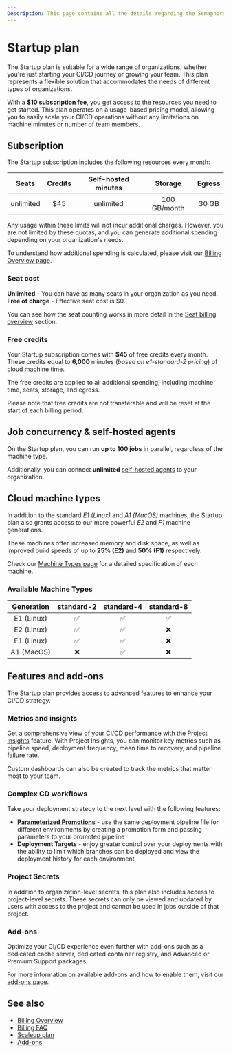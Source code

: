 ```yaml
---
Description: This page contains all the details regarding the Semaphore Startup plan, including pricing, available machines, and the features that are included in the plan.
---
```


# Startup plan

The Startup plan is suitable for a wide range of organizations, whether you're just starting your CI/CD journey or growing your team. This plan represents a flexible solution that accommodates the needs of different types of organizations.

With a **$10 subscription fee**, you get access to the resources you need to get started. This plan operates on a usage-based pricing model, allowing you to easily scale your CI/CD operations without any limitations on machine minutes or number of team members.

## Subscription

The Startup subscription includes the following resources every month:

| Seats | Credits | Self-hosted minutes | Storage | Egress |
| :---: | :-----: | :-----------------: | :-----: | :----: |
|   unlimited   |   $45   |       unlimited        | 100 GB/month  | 30 GB  |

Any usage within these limits will not incur additional charges. However, you are not limited by these quotas, and you can generate additional spending depending on your organization's needs.

To understand how additional spending is calculated, please visit our [Billing Overview page](/account-management/billing-overview/).

### Seat cost

**Unlimited** - You can have as many seats in your organization as you need.
**Free of charge** - Effective seat cost is $0.

You can see how the seat counting works in more detail in the [Seat billing overview](/account-management/billing-overview/#seats) section.

### Free credits

Your Startup subscription comes with **$45** of free credits every month. These credits equal to **6,000** minutes (*based on e1-standard-2 pricing*) of cloud machine time.

The free credits are applied to all additional spending, including machine time, seats, storage, and egress.

Please note that free credits are not transferable and will be reset at the start of each billing period.

## Job concurrency & self-hosted agents

On the Startup plan, you can run **up to 100 jobs** in parallel, regardless of the machine type.

Additionally, you can connect **unlimited** [self-hosted agents](/ci-cd-environment/self-hosted-agents-overview/) to your organization.

## Cloud machine types

In addition to the standard *E1 (Linux)* and *A1 (MacOS)* machines, the Startup plan also grants access to our more powerful *E2* and *F1* machine generations.

These machines offer increased memory and disk space, as well as improved build speeds of up to **25% (E2)** and **50% (F1)** respectively.

Check our [Machine Types page](/ci-cd-environment/machine-types/) for a detailed specification of each machine.

### Available Machine Types

| Generation | standard-2 | standard-4 | standard-8 |
| :--------: | :--------: | :--------: | :--------: |
| E1 (Linux) |     ✅      |     ✅      |     ✅      |
| E2 (Linux) |     ✅      |     ✅      |     ❌      |
| F1 (Linux) |     ✅      |     ✅      |     ❌      |
| A1 (MacOS) |     ❌      |     ✅      |     ❌      |

## Features and add-ons

The Startup plan provides access to advanced features to enhance your CI/CD strategy.

### Metrics and insights

Get a comprehensive view of your CI/CD performance with the [Project Insights](/score/project-insights/) feature. With Project Insights, you can monitor key metrics such as pipeline speed, deployment frequency, mean time to recovery, and pipeline failure rate.

Custom dashboards can also be created to track the metrics that matter most to your team.

### Complex CD workflows

Take your deployment strategy to the next level with the following features:

- **[Parameterized Promotions](/essentials/parameterized-promotions/)** - use the same deployment pipeline file for different environments by creating a promotion form and passing parameters to your promoted pipeline
- **Deployment Targets** - enjoy greater control over your deployments with the ability to limit which branches can be deployed and view the deployment history for each environment

### Project Secrets

In addition to organization-level secrets, this plan also includes access to project-level secrets. These secrets can only be viewed and updated by users with access to the project and cannot be used in jobs outside of that project.

### Add-ons

Optimize your CI/CD experience even further with add-ons such as a dedicated cache server, dedicated container registry, and Advanced or Premium Support packages.

For more information on available add-ons and how to enable them, visit our [add-ons page](/account-management/add-ons/).

## See also

- [Billing Overview](/account-management/billing-overview/)
- [Billing FAQ](/account-management/billing-faq/)
- [Scaleup plan](/account-management/scaleup-plan/)
- [Add-ons](/account-management/add-ons/)
